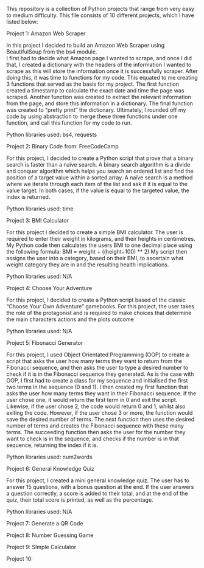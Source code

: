 This repository is a collection of Python projects that range from very easy to medium difficulty. This file consists of 10 different projects, which I have listed below:

Project 1: Amazon Web Scraper

In this project I decided to build an Amazon Web Scraper using BeautifulSoup from the bs4 module.  
I first had to decide what Amazon page I wanted to scrape, and once I did that, I created a dictionary with the headers of the information I wanted to scrape as this will store the information once it is successfully scraper. After doing this, it was time to functions for my code.  This equated to me creating 3 functions that served as the basis for my project.  The first function created a timestamp to calculate the exact date and time the page was scraped. Another function was created to extract the relevant information from the page, and store this information in a dictionary. The final function was created to “pretty print” the dictionary. Ultimately, I rounded off my code by using abstraction to merge these three functions under one function, and call this function for my code to run. 

Python libraries used: bs4, requests

Project 2: Binary 
Code from: FreeCodeCamp

For this project, I decided to create a Python script that prove that a binary search is faster than a naïve search.  A binary search algorithm is a divide and conquer algorithm which helps you search an ordered list and find the position of a target value within a sorted array. A naïve search is a method where we iterate through each item of the list and ask if it is equal to the value target. In both cases, if the value is equal to the targeted value, the index is returned. 

Python libraries used: time

Project 3: BMI Calculator

For this project I decided to create a simple BMI calculator. 
The user is required to enter their weight in kilograms, and their heights in centimetres. My Python code then calculates the users BMI to one decimal place using the following formula:
BMI = weight ÷ ((height÷100) ** 2)
My script then assigns the user into a category, based on their BMI, to ascertain what weight category they are in and the resulting health implications.

Python libraries used: N/A

Project 4: Choose Your Adventure 

For this project, I decided to create a Python script based of the classic “Choose Your Own Adventure” gamebooks. For this project, the user takes the role of the protagonist and is required to make choices that determine the main characters actions and the plots outcome

Python libraries used: N/A

Project 5: Fibonacci Generator

For this project, I used Object Orientated Programming (OOP) to create a script that asks the user how many terms they want to return from the Fibonacci sequence, and then asks the user to type a desired number to check if it is in the Fibonacci sequence they generated.
As is the case with OOP, I first had to create a class for my sequence and initialised the first two terms in the sequence (0 and 1). I then created my first function that asks the user how many terms they want in their Fibonacci sequence. If the user chose one, it would return the first term in 0 and exit the script. Likewise, if the user chose 2, the code would return 0 and 1, whilst also exiting the code. However, if the user chose 3 or more, the function would save the desired number of terms. The next function then uses the desired number of terms and creates the Fibonacci sequence with these many terms. The succeeding function then asks the user for the number they want to check is in the sequence, and checks if the number is in that sequence, returning the index if it is. 

Python libraries used: num2words

Project 6: General Knowledge Quiz

For this project, I created a mini general knowledge quiz. The user has to answer 15 questions, with a bonus question at the end. If the user answers a question correctly, a score is added to their total, and at the end of the quiz, their total score is printed, as well as the percentage.

Python libraries used: N/A

Project 7: Generate a QR Code

Project 8: Number Guessing Game

Project 9: SImple Calculator

Project 10:



